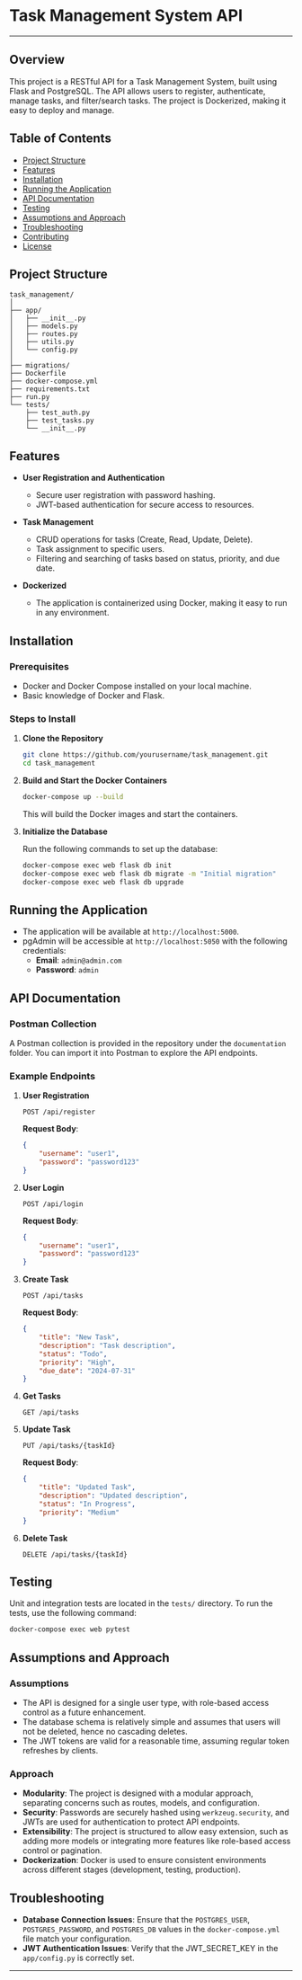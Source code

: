 # Task Management System API
---
## Overview

This project is a RESTful API for a Task Management System, built using Flask and PostgreSQL. The API allows users to register, authenticate, manage tasks, and filter/search tasks. The project is Dockerized, making it easy to deploy and manage.

## Table of Contents

- [Project Structure](#project-structure)
- [Features](#features)
- [Installation](#installation)
- [Running the Application](#running-the-application)
- [API Documentation](#api-documentation)
- [Testing](#testing)
- [Assumptions and Approach](#assumptions-and-approach)
- [Troubleshooting](#troubleshooting)
- [Contributing](#contributing)
- [License](#license)

## Project Structure

```plaintext
task_management/
│
├── app/
│   ├── __init__.py
│   ├── models.py
│   ├── routes.py
│   ├── utils.py
│   └── config.py
│
├── migrations/
├── Dockerfile
├── docker-compose.yml
├── requirements.txt
├── run.py
└── tests/
    ├── test_auth.py
    ├── test_tasks.py
    └── __init__.py
```

## Features

- **User Registration and Authentication**
  - Secure user registration with password hashing.
  - JWT-based authentication for secure access to resources.

- **Task Management**
  - CRUD operations for tasks (Create, Read, Update, Delete).
  - Task assignment to specific users.
  - Filtering and searching of tasks based on status, priority, and due date.

- **Dockerized**
  - The application is containerized using Docker, making it easy to run in any environment.

## Installation

### Prerequisites

- Docker and Docker Compose installed on your local machine.
- Basic knowledge of Docker and Flask.

### Steps to Install

1. **Clone the Repository**

   ```bash
   git clone https://github.com/yourusername/task_management.git
   cd task_management
   ```

2. **Build and Start the Docker Containers**

   ```bash
   docker-compose up --build
   ```

   This will build the Docker images and start the containers.

3. **Initialize the Database**

   Run the following commands to set up the database:

   ```bash
   docker-compose exec web flask db init
   docker-compose exec web flask db migrate -m "Initial migration"
   docker-compose exec web flask db upgrade
   ```

## Running the Application

- The application will be available at `http://localhost:5000`.
- pgAdmin will be accessible at `http://localhost:5050` with the following credentials:
  - **Email**: `admin@admin.com`
  - **Password**: `admin`

## API Documentation

### Postman Collection

A Postman collection is provided in the repository under the `documentation` folder. You can import it into Postman to explore the API endpoints.

### Example Endpoints

1. **User Registration**

   ```http
   POST /api/register
   ```

   **Request Body**:

   ```json
   {
       "username": "user1",
       "password": "password123"
   }
   ```

2. **User Login**

   ```http
   POST /api/login
   ```

   **Request Body**:

   ```json
   {
       "username": "user1",
       "password": "password123"
   }
   ```

3. **Create Task**

   ```http
   POST /api/tasks
   ```

   **Request Body**:

   ```json
   {
       "title": "New Task",
       "description": "Task description",
       "status": "Todo",
       "priority": "High",
       "due_date": "2024-07-31"
   }
   ```

4. **Get Tasks**

   ```http
   GET /api/tasks
   ```

5. **Update Task**

   ```http
   PUT /api/tasks/{taskId}
   ```

   **Request Body**:

   ```json
   {
       "title": "Updated Task",
       "description": "Updated description",
       "status": "In Progress",
       "priority": "Medium"
   }
   ```

6. **Delete Task**

   ```http
   DELETE /api/tasks/{taskId}
   ```

## Testing

Unit and integration tests are located in the `tests/` directory. To run the tests, use the following command:

```bash
docker-compose exec web pytest
```

## Assumptions and Approach

### Assumptions

- The API is designed for a single user type, with role-based access control as a future enhancement.
- The database schema is relatively simple and assumes that users will not be deleted, hence no cascading deletes.
- The JWT tokens are valid for a reasonable time, assuming regular token refreshes by clients.

### Approach

- **Modularity**: The project is designed with a modular approach, separating concerns such as routes, models, and configuration.
- **Security**: Passwords are securely hashed using `werkzeug.security`, and JWTs are used for authentication to protect API endpoints.
- **Extensibility**: The project is structured to allow easy extension, such as adding more models or integrating more features like role-based access control or pagination.
- **Dockerization**: Docker is used to ensure consistent environments across different stages (development, testing, production).

## Troubleshooting

- **Database Connection Issues**: Ensure that the `POSTGRES_USER`, `POSTGRES_PASSWORD`, and `POSTGRES_DB` values in the `docker-compose.yml` file match your configuration.
- **JWT Authentication Issues**: Verify that the JWT_SECRET_KEY in the `app/config.py` is correctly set.


---

